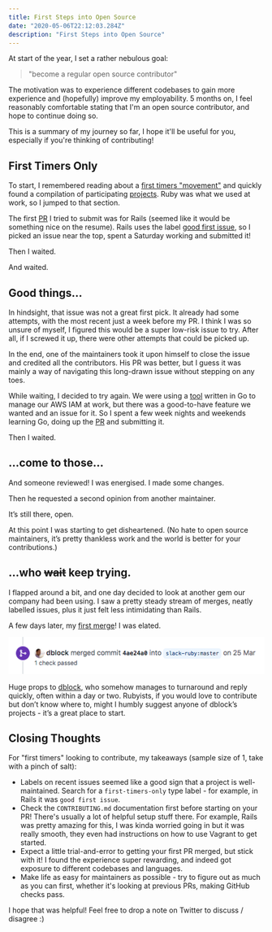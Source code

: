 ```yaml
---
title: First Steps into Open Source
date: "2020-05-06T22:12:03.284Z"
description: "First Steps into Open Source"
---
```


At start of the year, I set a rather nebulous goal:
> "become a regular open source contributor"

The motivation was to experience different codebases to gain more experience and (hopefully) improve my employability. 5 months on, I feel reasonably comfortable stating that I'm an open source contributor, and hope to continue doing so.

This is a summary of my journey so far, I hope it'll be useful for you, especially if you're thinking of contributing!

## First Timers Only

To start, I remembered reading about a [first timers "movement"](https://kentcdodds.com/blog/first-timers-only) and quickly found a compilation of participating [projects](https://github.com/MunGell/awesome-for-beginners). Ruby was what we used at work, so I jumped to that section.

The first [PR](https://github.com/rails/rails/pull/38220) I tried to submit was for Rails (seemed like it would be something nice on the resume). Rails uses the label [good first issue](https://github.com/rails/rails/labels/good%20first%20issue), so I picked an issue near the top, spent a Saturday working and submitted it!

Then I waited.

And waited.

## Good things...

In hindsight, that issue was not a great first pick. It already had some attempts, with the most recent just a week before my PR. I think I was so unsure of myself, I figured this would be a super low-risk issue to try. After all, if I screwed it up, there were other attempts that could be picked up.

In the end, one of the maintainers took it upon himself to close the issue and credited all the contributors. His PR was better, but I guess it was mainly a way of navigating this long-drawn issue without stepping on any toes.

While waiting, I decided to try again. We were using a [tool](https://github.com/99designs/iamy) written in Go to manage our AWS IAM at work, but there was a good-to-have feature we wanted and an issue for it. So I spent a few week nights and weekends learning Go, doing up the [PR](https://github.com/99designs/iamy/pull/69) and submitting it.

Then I waited.

## ...come to those...

And someone reviewed! I was energised. I made some changes.

Then he requested a second opinion from another maintainer.

It’s still there, open.

At this point I was starting to get disheartened. (No hate to open source maintainers, it’s pretty thankless work and the world is better for your contributions.)

## ...who ~~wait~~ keep trying.

I flapped around a bit, and one day decided to look at another gem our company had been using. I saw a pretty steady stream of merges, neatly labelled issues, plus it just felt less intimidating than Rails.

A few days later, my [first merge](https://github.com/slack-ruby/slack-ruby-bot/pull/244)! I was elated.

![First Merge!](./slackrubymerge.png)

Huge props to [dblock](https://github.com/dblock), who somehow manages to turnaround and reply quickly, often within a day or two. Rubyists, if you would love to contribute but don’t know where to, might I humbly suggest anyone of dblock’s projects - it’s a great place to start.


## Closing Thoughts

For "first timers" looking to contribute, my takeaways (sample size of 1, take with a pinch of salt):

- Labels on recent issues seemed like a good sign that a project is well-maintained. Search for a `first-timers-only` type label - for example, in Rails it was `good first issue`.
- Check the `CONTRIBUTING.md` documentation first before starting on your PR! There's usually a lot of helpful setup stuff there. For example, Rails was pretty amazing for this, I was kinda worried going in but it was really smooth, they even had instructions on how to use Vagrant to get started.
- Expect a little trial-and-error to getting your first PR merged, but stick with it! I found the experience super rewarding, and indeed got exposure to different codebases and languages.
- Make life as easy for maintainers as possible - try to figure out as much as you can first, whether it's looking at previous PRs, making GitHub checks pass.

I hope that was helpful! Feel free to drop a note on Twitter to discuss / disagree :)


